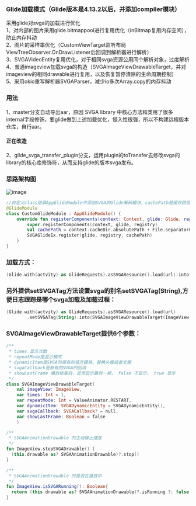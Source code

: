 ### Glide加载模式（Glide版本是4.13.2以后，并添加compiler模块）

 采用glide对svga的加载进行优化  
 1、对内部的图片采用glide.bitmappool进行复用优化（inBitmap复用内存空间），防止内存抖动  
 2、图片的采样率优化（CustomViewTarget监听布局ViewTreeObserver.OnDrawListener后回调到解析器进行解析）  
 3、SVGAVideoEntity复用优化，对于相同svga资源公用同个解析对象，过度解析  
 4、普通imageview加载svga的构造（SVGAImageViewDrawableTarget，并对imageview的相同drawable进行复用，以及恢复暂停清除的生命周期控制）  
 5、采用okio重写解析器SVGAParser，减少io多次Array.copy的内存抖动  

### 用法
1、master分支自动导出aar，原因 SVGA library 中核心方法和类用了很多internal字段修饰，要glide做到上述加载优化，侵入性很强，所以不构建远程版本仓库，自行aar。

#### 正在改造
2、glide_svga_transfer_plugin分支，运用plugin的toTransfer去修改svga的library的核心库修饰符，从而支持glide的版本svga发布。

### 思路架构图
![image](https://github.com/zzechao/svgaplayer-android-glide_feature/blob/master/process.png)

```kotlin
//自定义class继承AppGlideModule中添加SVGA的Glide解码模块，cachePath是缓存路径，是针对SVGA 1.0版本的文件缓存路径：
@GlideModule
class CustomGlideModule : AppGlideModule() {
    override fun registerComponents(context: Context, glide: Glide, registry: Registry) {
        super.registerComponents(context, glide, registry)
        val cachePath = context.cacheDir.absolutePath + File.separatorChar + "glide-svga"
        SVGAGlideEx.register(glide, registry, cachePath)
    }
}
```

### 加载方式：
```kotlin
(Glide.with(actvity) as GlideRequests).asSVGAResource().load(url).into(SVGAImageViewDrawableTarget(ImageView))
```

### 另外提供setSVGATag方法设置svga的别名setSVGATag(String),方便日志跟踪是哪个svga加载及加载过程：
```kotlin
(Glide.with(actvity) as GlideRequests).asSVGAResource().load(url)
        .setSVGATag(String).into(SVGAImageViewDrawableTarget(ImageView))
```

### SVGAImageViewDrawableTarget提供6个参数：
```kotlin
/**
 * times 显示次数
 * repeatMode是显示模式
 * dynamicItem是SVGA的原有的填充模块，替换头像或者文案
 * svgaCallback是原有的SVGA的回调
 * showLastFrame 播放结束后，是否显示最后一帧， false 不显示， true 显示
 */
class SVGAImageViewDrawableTarget(
    val imageView: ImageView, 
    var times: Int = 1,
    var repeatMode: Int = ValueAnimator.RESTART,
    var dynamicItem: SVGADynamicEntity = SVGADynamicEntity(),
    var svgaCallback: SVGACallback? = null,
    var showLastFrame: Boolean = false
    )

/**
 * SVGAAnimationDrawable 的主动停止播放
 */
fun ImageView.stopSVGADrawable() {
  (this.drawable as? SVGAAnimationDrawable)?.stop()
}

/**
 * SVGAAnimationDrawable 的是否在播放中
 */
fun ImageView.isSVGARunning(): Boolean{
  return (this.drawable as? SVGAAnimationDrawable)?.isRunning ?: false
}
```    